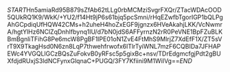 $START$Hn5amiaRd95B879sZfAb62tLLg0rbMCMziSvgrFXQr/ZTacWDAcOOD5QUkRQ1K9/WkK/+YU2/f14Ht9jP6s61bjq5pcSmni/rHqEZwfbTgorIGP1bQLPgAhGCpdiqUfHQW42CMs+h2uheH4hoZxEGF9jgnzx6HVeAkahjLKK/VcNwmrA/hgtYlHz6NClZqDnhIfbynq1lU/d7bN0jdS6AFFyrnzN2rR0PeVNE1BpFZuBLKBmBgnliTFihG8Pe6mcW8PgBF1IPE01oN1ZvE4FtMhS9MlrjZ7XdEfF1X/ZT5sVrT9X9TkagHsd0N6zn8LqP7thwehfrwofx6lTlrTyiWNL7mzF6CQBIDa7JFHAPEWc4YVGQLlGCzBQsZuFokvB0yRFsc5p5gixBc+nsv/TDrEdgmcfgjPdt2gBUXfdjdRUxjS3ldNCFynxGlqnaC+PUGQ/3FY7Kfiini9M1WiIVg==$END$
